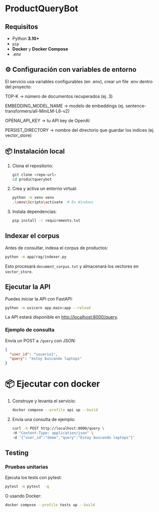 # ProductQueryBot

## Requisitos
- Python **3.10+**
- `pip`
- **Docker** y **Docker Compose**
- .env

## ⚙️ Configuración con variables de entorno

El servicio usa variables configurables (en .env), crear un file .env dentro del proyecto:

TOP-K → número de documentos recuperados (ej. 3)

EMBEDDING_MODEL_NAME → modelo de embeddings (ej. sentence-transformers/all-MiniLM-L6-v2)

OPENAI_API_KEY → tu API key de OpenAI 

PERSIST_DIRECTORY  → nombre del directorio que guardar los indices (ej. vector_store)

## 📦 Instalación local

1. Clona el repositorio:
   ```sh
   git clone <repo-url>
   cd productquerybot
	```
2. Crea y activa un entorno virtual:
	```sh
	python -m venv venv
	.\venv\Scripts\activate  # En Windows
	```
3. Instala dependencias:
	```sh
	pip install -r requirements.txt
	```

## Indexar el corpus
Antes de consultar, indexa el corpus de productos:
```sh
python -m app/rag/indexer.py
```
Esto procesará `document_corpus.txt` y almacenará los vectores en `vector_store`.

## Ejecutar la API
Puedes iniciar la API con FastAPI:
```sh
python -m uvicorn app.main:app --reload
```
La API estará disponible en [http://localhost:8000/query](http://localhost:8000/query).

### Ejemplo de consulta
Envía un POST a `/query` con JSON:
```json
{
  "user_id": "usuario1",
  "query": "estoy buscando laptops"
}
```

# 📦 Ejecutar con docker

1. Construye y levanta el servicio:
	```sh
	docker compose --profile api up --build
	```
2. Envía una consulta de ejemplo:
	```sh
	curl -X POST http://localhost:8000/query \
    -H "Content-Type: application/json" \
    -d '{"user_id":"demo","query":"Estoy buscando laptops"}'
	```




## Testing
### Pruebas unitarias
Ejecuta los tests con pytest:
```sh
pytest -m pytest  -q
```
O usando Docker:
```sh
docker compose --profile tests up --build
```


